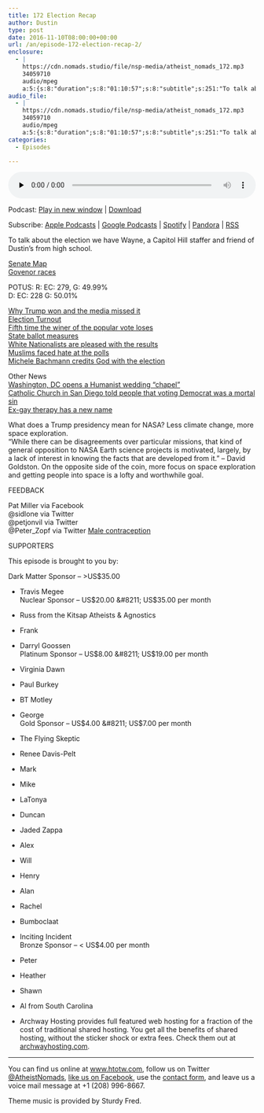 ```yaml
---
title: 172 Election Recap
author: Dustin
type: post
date: 2016-11-10T08:00:00+00:00
url: /an/episode-172-election-recap-2/
enclosure:
  - |
    https://cdn.nomads.studio/file/nsp-media/atheist_nomads_172.mp3
    34059710
    audio/mpeg
    a:5:{s:8:"duration";s:8:"01:10:57";s:8:"subtitle";s:251:"To talk about the election we have Wayne, a Capitol Hill staffer and friend of Dustin's from high school.   POTUS: R: EC: 279, G: 49.99% D: EC: 228 G: 50.01%        Other News    What does a Trump presidency mean for NASA? Less climate change, more...";s:8:"explicit";s:1:"1";s:13:"episode_title";s:14:"Election Recap";s:10:"episode_no";s:3:"172";}
audio_file:
  - |
    https://cdn.nomads.studio/file/nsp-media/atheist_nomads_172.mp3
    34059710
    audio/mpeg
    a:5:{s:8:"duration";s:8:"01:10:57";s:8:"subtitle";s:251:"To talk about the election we have Wayne, a Capitol Hill staffer and friend of Dustin's from high school.   POTUS: R: EC: 279, G: 49.99% D: EC: 228 G: 50.01%        Other News    What does a Trump presidency mean for NASA? Less climate change, more...";s:8:"explicit";s:1:"1";s:13:"episode_title";s:14:"Election Recap";s:10:"episode_no";s:3:"172";}
categories:
  - Episodes

---
```

<div itemscope itemtype="http://schema.org/AudioObject">
  <meta itemprop="name" content="172 Election Recap" />
  
  <meta itemprop="uploadDate" content="2016-11-10T01:00:00-07:00" />
  
  <meta itemprop="encodingFormat" content="audio/mpeg" />
  
  <meta itemprop="duration" content="PT1H10M57S" />
  
  <meta itemprop="description" content="To talk about the election we have Wayne, a Capitol Hill staffer and friend of Dustin's from high school.   POTUS: R: EC: 279, G: 49.99% D: EC: 228 G: 50.01%        Other News    What does a Trump presidency mean for NASA? Less climate change, more..." />
  
  <meta itemprop="contentUrl" content="https://dts.podtrac.com/redirect.mp3/cdn.nomads.studio/file/nsp-media/atheist_nomads_172.mp3" />
  
  <meta itemprop="contentSize" content="32.5" />
  </p> 
  
  <div class="powerpress_player" id="powerpress_player_8434">
    <audio class="wp-audio-shortcode" id="audio-5056-178" preload="none" style="width: 100%;" controls="controls"><source type="audio/mpeg" src="https://dts.podtrac.com/redirect.mp3/cdn.nomads.studio/file/nsp-media/atheist_nomads_172.mp3?_=178" /><a href="https://dts.podtrac.com/redirect.mp3/cdn.nomads.studio/file/nsp-media/atheist_nomads_172.mp3">https://dts.podtrac.com/redirect.mp3/cdn.nomads.studio/file/nsp-media/atheist_nomads_172.mp3</a></audio>
  </div>
</div>

<p class="powerpress_links powerpress_links_mp3">
  Podcast: <a href="https://dts.podtrac.com/redirect.mp3/cdn.nomads.studio/file/nsp-media/atheist_nomads_172.mp3" class="powerpress_link_pinw" target="_blank" title="Play in new window" onclick="return powerpress_pinw('https://htotw.com/?powerpress_pinw=5056-podcast');" rel="nofollow">Play in new window</a> | <a href="https://dts.podtrac.com/redirect.mp3/cdn.nomads.studio/file/nsp-media/atheist_nomads_172.mp3" class="powerpress_link_d" title="Download" rel="nofollow" download="atheist_nomads_172.mp3">Download</a>
</p>

<p class="powerpress_links powerpress_subscribe_links">
  Subscribe: <a href="https://podcasts.apple.com/us/podcast/humanists-take-on-the-world/id530050098?mt=2&ls=1" class="powerpress_link_subscribe powerpress_link_subscribe_itunes" target="_blank" title="Subscribe on Apple Podcasts" rel="nofollow">Apple Podcasts</a> | <a href="https://www.google.com/podcasts?feed=aHR0cDovL2F0aGVpc3Rub21hZHMubGlic3luLmNvbS9yc3M%3D" class="powerpress_link_subscribe powerpress_link_subscribe_googleplay" target="_blank" title="Subscribe on Google Podcasts" rel="nofollow">Google Podcasts</a> | <a href="https://open.spotify.com/show/3LzK2xZGike6Tc1GEMtMbr?si=LieN9SNuTpq96smuaUsH8A" class="powerpress_link_subscribe powerpress_link_subscribe_spotify" target="_blank" title="Subscribe on Spotify" rel="nofollow">Spotify</a> | <a href="https://www.pandora.com/podcast/atheist-nomads/PC:10122?corr=62071012&part=ug" class="powerpress_link_subscribe powerpress_link_subscribe_pandora" target="_blank" title="Subscribe on Pandora" rel="nofollow">Pandora</a> | <a href="https://htotw.com/feed/podcast/" class="powerpress_link_subscribe powerpress_link_subscribe_rss" target="_blank" title="Subscribe via RSS" rel="nofollow">RSS</a>
</p>

To talk about the election we have Wayne, a Capitol Hill staffer and friend of Dustin&#8217;s from high school.

<a href="http://www.politico.com/2016-election/results/map/senate" target="_blank" rel="noopener">Senate Map</a>  
<a href="https://www.washingtonpost.com/2016-election-results/governors-state-race/" target="_blank" rel="noopener">Govenor races</a>

POTUS: R: EC: 279, G: 49.99%  
D: EC: 228 G: 50.01%

<a href="http://link.washingtonpost.com/view/54830fb53b35d02a0d8bb8f04t75q.5vgv/b96be04a" target="_blank" rel="noopener">Why Trump won and the media missed it</a>  
<a href="https://twitter.com/reidepstein/status/796391703276032000" target="_blank" rel="noopener">Election Turnout</a>  
<a href="https://twitter.com/TheFix/status/796330934144475136" target="_blank" rel="noopener">Fifth time the winer of the popular vote loses</a>  
<a href="http://www.politico.com/2016-election/results/map/ballot-measures" target="_blank" rel="noopener">State ballot measures</a>  
<a href="http://www.rightwingwatch.org/post/white-nationalists-rejoice-at-trump-victory/" target="_blank" rel="noopener">White Nationalists are pleased with the results</a>  
<a href="https://thinkprogress.org/islamophobia-at-polls-2016-b66a6a54e09d#.168f531uk" target="_blank" rel="noopener">Muslims faced hate at the polls</a>  
<a href="http://www.rightwingwatch.org/post/michele-bachmann-on-donald-trumps-victory-the-lord-did-this/" target="_blank" rel="noopener">Michele Bachmann credits God with the election</a>

Other News  
<a href="http://www.patheos.com/blogs/friendlyatheist/2016/11/05/washington-d-c-company-opens-up-humanist-wedding-chapel/" target="_blank" rel="noopener">Washington, DC opens a Humanist wedding “chapel”</a>  
<a href="https://www.washingtonpost.com/news/morning-mix/wp/2016/11/04/mortal-sin-to-vote-democratic-says-san-diego-catholic-church-linking-hillary-clinton-to-satan/?postshare=5561478265236398&tid=ss_tw" target="_blank" rel="noopener">Catholic Church in San Diego told people that voting Democrat was a mortal sin</a>  
<a href="https://thinkprogress.org/ex-gay-fluidity-branding-dfaf5fe7f92#.qkhpmj4p0" target="_blank" rel="noopener">Ex-gay therapy has a new name</a>

What does a Trump presidency mean for NASA? Less climate change, more space exploration.  
“While there can be disagreements over particular missions, that kind of general opposition to NASA Earth science projects is motivated, largely, by a lack of interest in knowing the facts that are developed from it.” &#8211; David Goldston. On the opposite side of the coin, more focus on space exploration and getting people into space is a lofty and worthwhile goal.

FEEDBACK

Pat Miller via Facebook  
@sidlone via Twitter  
@petjonvil via Twitter  
@Peter_Zopf via Twitter <a href="http://www.thisweekintomorrow.com/that-male-contraception-story-was-bad-science-reporting-at-its-worst-vol-4-no-1-5/" target="_blank" rel="noopener">Male contraception</a>

SUPPORTERS

This episode is brought to you by:

Dark Matter Sponsor &#8211; >US$35.00  
* Travis Megee  
Nuclear Sponsor &#8211; US$20.00 &#8211; US$35.00 per month  
* Russ from the Kitsap Atheists & Agnostics  
* Frank  
* Darryl Goossen  
Platinum Sponsor &#8211; US$8.00 &#8211; US$19.00 per month  
* Virginia Dawn  
* Paul Burkey  
* BT Motley  
* George  
Gold Sponsor &#8211; US$4.00 &#8211; US$7.00 per month  
* The Flying Skeptic  
* Renee Davis-Pelt  
* Mark  
* Mike  
* LaTonya  
* Duncan  
* Jaded Zappa  
* Alex  
* Will  
* Henry  
* Alan  
* Rachel  
* Bumboclaat  
* Inciting Incident  
Bronze Sponsor &#8211; < US$4.00 per month  
* Peter  
* Heather  
* Shawn  
* Al from South Carolina

* Archway Hosting provides full featured web hosting for a fraction of the cost of traditional shared hosting. You get all the benefits of shared hosting, without the sticker shock or extra fees. Check them out at <a href="http://archwayhosting.com/" target="_blank" rel="noopener">archwayhosting.com</a>.

<hr width="500" />

You can find us online at <a href="https://www.htotw.com/" target="_blank" rel="noopener">www.htotw.com</a>, follow us on Twitter <a href="https://htotw.com/twitter" target="_blank" rel="noopener">@AtheistNomads</a>, <a href="https://htotw.com/facebook" target="_blank" rel="noopener">like us on Facebook</a>, use the [contact form](https://htotw.com/contact), and leave us a voice mail message at +1 (208) 996-8667.

Theme music is provided by Sturdy Fred.